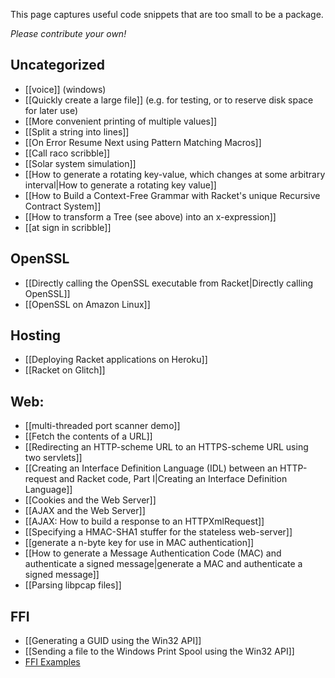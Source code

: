 This page captures useful code snippets that are too small to be a package. 

_Please contribute your own!_

## Uncategorized
* [[voice]] (windows)
* [[Quickly create a large file]]  (e.g. for testing, or to reserve disk space for later use)  
* [[More convenient printing of multiple values]]  
* [[Split a string into lines]]  
* [[On Error Resume Next using Pattern Matching Macros]]  
* [[Call raco scribble]]  
* [[Solar system simulation]]  
* [[How to generate a rotating key-value, which changes at some arbitrary interval|How to generate a rotating key value]]  
* [[How to Build a Context-Free Grammar with Racket's unique Recursive Contract System]]  
* [[How to transform a Tree (see above) into an x-expression]]  
* [[at sign in scribble]]

## OpenSSL   
* [[Directly calling the OpenSSL executable from Racket|Directly calling OpenSSL]]  
* [[OpenSSL on Amazon Linux]]  

## Hosting
* [[Deploying Racket applications on Heroku]]
* [[Racket on Glitch]]

## Web:  

* [[multi-threaded port scanner demo]]  
* [[Fetch the contents of a URL]]  
* [[Redirecting an HTTP-scheme URL to an HTTPS-scheme URL using two servlets]]  
* [[Creating an Interface Definition Language (IDL) between an HTTP-request and Racket code, Part I|Creating an Interface Definition Language]]  
* [[Cookies and the Web Server]]  
* [[AJAX and the Web Server]]  
* [[AJAX: How to build a response to an HTTPXmlRequest]]  
* [[Specifying a HMAC-SHA1 stuffer for the stateless web-server]]  
* [[generate a n-byte key for use in MAC authentication]]  
* [[How to generate a Message Authentication Code (MAC) and authenticate a signed message|generate a MAC and authenticate a signed message]]  
* [[Parsing libpcap files]]  

## FFI 
* [[Generating a GUID using the Win32 API]]  
* [[Sending a file to the Windows Print Spool using the Win32 API]]  
* [FFI Examples](https://github.com/dyoo/ffi-tutorial/tree/master/ffi/tutorial/examples)
